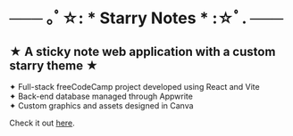  # ─── ｡ﾟ☆: * Starry Notes * :☆ﾟ. ─── 
 ## ★ A sticky note web application with a custom starry theme ★
  ✦ Full-stack freeCodeCamp project developed using React and Vite
  <br>✦ Back-end database managed through Appwrite
  <br>✦ Custom graphics and assets designed in Canva

Check it out [here](https://danielledonnelly.github.io/Starry-Notes/).
